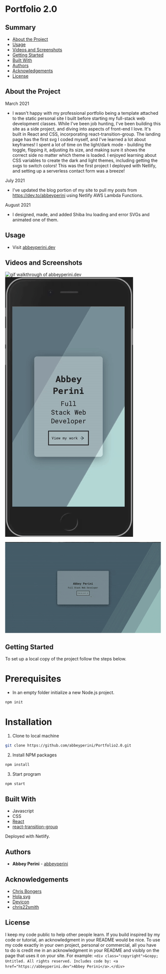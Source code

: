 <h1> Portfolio 2.0 </h1>

<h2> Summary </h2>

  - [About the Project](#about-the-project)
  - [Usage](#usage)
  - [Videos and Screenshots](#videos-and-screenshots)
  - [Getting Started](#getting-started)
  - [Built With](#built-with)
  - [Authors](#authors)
  - [Acknowledgements](#acknowledgements)
  - [License](#license)

## About the Project

March 2021
- I wasn't happy with my professional portfolio being a template attached to the static personal site I built before starting my full-stack web development classes. While I've been job hunting, I've been building this site as a side project, and diving into aspects of front-end I love. It's built in React and CSS, incorporating react-transition-group. The landing page has the first svg I coded myself, and I've learned a lot about keyframes! I spent a lot of time on the light/dark mode - building the toggle, flipping it, adjusting its size, and making sure it shows the correct side no matter which theme is loaded. I enjoyed learning about CSS variables to create the dark and light themes, including getting the svgs to switch colors! This was the first project I deployed with Netlify, and setting up a serverless contact form was a breeze!

July 2021
- I've updated the blog portion of my site to pull my posts from https://dev.to/abbeyperini using Netlify AWS Lambda Functions.

August 2021
- I designed, made, and added Shiba Inu loading and error SVGs and animated one of them.

## Usage

- Visit [abbeyperini.dev](https://abbeyperini.dev)

## Videos and Screenshots

![gif walkthrough of abbeyperini.dev](/portfolioWalkthrough.gif)
![gif walkthrough of mobile abbeyperini.dev](/mobilePortfolio.gif)


![gif walkthrough of blog update](/blogWalkthrough.gif)

## Getting Started

To set up a local copy of the project follow the steps below.

# Prerequisites

* In an empty folder initialize a new Node.js project.
```sh
npm init
```

# Installation

1. Clone to local machine
```sh
git clone https://github.com/abbeyperini/Portfolio2.0.git
```
2. Install NPM packages
```sh
npm install 
```
3. Start program
```sh
npm start
```

## Built With

- Javascript
- CSS
- [React](https://reactjs.org/)
- [react-transition-group](https://www.npmjs.com/package/react-transition-group)

Deployed with Netlify.

## Authors

- **Abbey Perini** - [abbeyperini](https://github.com/abbeyperini)

## Acknowledgements

- [Chris Bongers](https://h.daily-dev-tips.com/creating-day-night-css-only-toggle-switch)
- [Hola svg](https://holasvg.com/icons/)
- [Devicon](https://devicon.dev/)
- [chris22smith](https://codepen.io/chris22smith/pen/RZogMa)

## License

I keep my code public to help other people learn. If you build inspired by my code or tutorial, an acknowledgment in your README would be nice. To use my code exactly in your own project, personal or commercial, all you have to do is credit me in an acknowledgment in your README and visibly on the page that uses it on your site. For example: ```<div class="copyright">&copy; Untitled. All rights reserved. Includes code by: <a href="https://abbeyperini.dev">Abbey Perini</a>.</div>```
